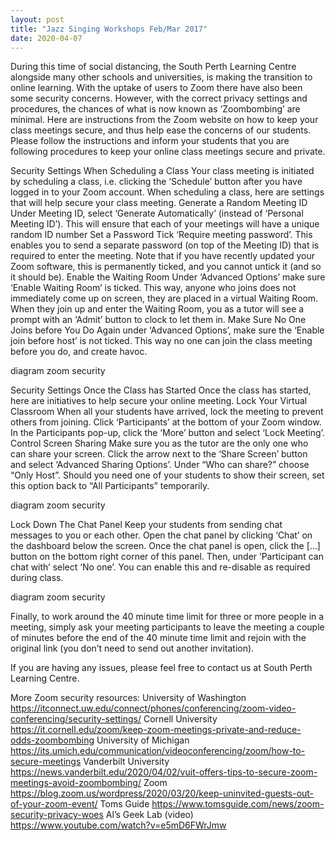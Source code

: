 ```yaml
---
layout: post
title: "Jazz Singing Workshops Feb/Mar 2017"
date: 2020-04-07
---
```

During this time of social distancing, the South Perth Learning Centre alongside many other schools and universities, is making the transition to online learning. With the uptake of users to Zoom there have also been some security concerns. However, with the correct privacy settings and procedures, the chances of what is now known as ‘Zoombombing’ are minimal. Here are instructions from the Zoom website on how to keep your class meetings secure, and thus help ease the concerns of our students. Please follow the instructions and inform your students that you are following procedures to keep your online class meetings secure and private.

Security Settings When Scheduling a Class
Your class meeting is initiated by scheduling a class, i.e. clicking the ‘Schedule’ button after you have logged in to your Zoom account. When scheduling a class, here are settings that will help secure your class meeting.
Generate a Random Meeting ID
Under Meeting ID, select ‘Generate Automatically’ (instead of ‘Personal Meeting ID’). This will ensure that each of your meetings will have a unique random ID number
Set a Password
Tick ‘Require meeting password’. This enables you to send a separate password (on top of the Meeting ID) that is required to enter the meeting. Note that if you have recently updated your Zoom software, this is permanently ticked, and you cannot untick it (and so it should be).
Enable the Waiting Room
Under ‘Advanced Options’ make sure ‘Enable Waiting Room’ is ticked. This way, anyone who joins does not immediately come up on screen, they are placed in a virtual Waiting Room. When they join up and enter the Waiting Room, you as a tutor will see a prompt with an ‘Admit’ button to clock to let them in.
Make Sure No One Joins before You Do
Again under ‘Advanced Options’, make sure the ‘Enable join before host’ is not ticked. This way no one can join the class meeting before you do, and create havoc.

diagram zoom security

Security Settings Once the Class has Started
Once the class has started, here are initiatives to help secure your online meeting.
Lock Your Virtual Classroom
When all your students have arrived, lock the meeting to prevent others from joining. Click ‘Participants’ at the bottom of your Zoom window. In the Participants pop-up, click the ‘More’ button and select ‘Lock Meeting’.
Control Screen Sharing
Make sure you as the tutor are the only one who can share your screen. Click the arrow next to the ‘Share Screen’ button and select ‘Advanced Sharing Options’. Under “Who can share?” choose “Only Host”. Should you need one of your students to show their screen, set this option back to “All Participants” temporarily.

diagram zoom security

Lock Down The Chat Panel
Keep your students from sending chat messages to you or each other. Open the chat panel by clicking ‘Chat’ on the dashboard below the screen. Once the chat panel is open, click the [...] button on the bottom right corner of this panel. Then, under ‘Participant can chat with’ select ‘No one’. You can enable this and re-disable as required during class.

diagram zoom security

Finally, to work around the 40 minute time limit for three or more people in a meeting, simply ask your meeting participants to leave the meeting a couple of minutes before the end of the 40 minute time limit and rejoin with the original link (you don’t need to send out another invitation).

If you are having any issues, please feel free to contact us at South Perth Learning Centre.

More Zoom security resources:
University of Washington
https://itconnect.uw.edu/connect/phones/conferencing/zoom-video-conferencing/security-settings/
Cornell University
https://it.cornell.edu/zoom/keep-zoom-meetings-private-and-reduce-odds-zoombombing
University of Michigan
https://its.umich.edu/communication/videoconferencing/zoom/how-to-secure-meetings
Vanderbilt University
https://news.vanderbilt.edu/2020/04/02/vuit-offers-tips-to-secure-zoom-meetings-avoid-zoombombing/
Zoom
https://blog.zoom.us/wordpress/2020/03/20/keep-uninvited-guests-out-of-your-zoom-event/
Toms Guide
https://www.tomsguide.com/news/zoom-security-privacy-woes
Al’s Geek Lab (video)
https://www.youtube.com/watch?v=e5mD6FWrJmw
